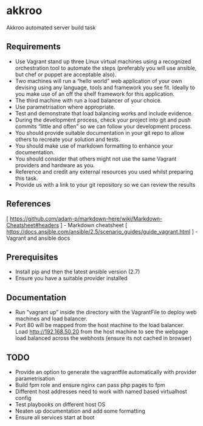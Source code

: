 # akkroo
Akkroo automated server build task

## Requirements

*	Use Vagrant stand up three Linux virtual machines using a recognized orchestration tool to automate the steps (preferably you will use ansible, but chef or puppet are acceptable also).
*	Two machines will run a “hello world” web application of your own devising using any language, tools and framework you see fit. Ideally to you make use of an off the shelf framework for this application.
*	The third machine with run a load balancer of your choice.
*	Use parametrisation where appropriate.
*	Test and demonstrate that load balancing works and include evidence.
*	During the development process, check your project into git and push commits “little and often” so we can follow your development process.
*	You should provide suitable documentation in your git repo to allow others to recreate your solution and tests.
*	You should make use of markdown formatting to enhance your documentation.
*	You should consider that others might not use the same Vagrant providers and hardware as you.
*	Reference and credit any external resources you used whilst preparing this task.
*	Provide us with a link to your git repository so we can review the results

## References ##

[ https://github.com/adam-p/markdown-here/wiki/Markdown-Cheatsheet#headers ] - Markdown cheatsheet
[ https://docs.ansible.com/ansible/2.5/scenario_guides/guide_vagrant.html ] - Vagrant and ansible docs

## Prerequisites

* Install pip and then the latest ansible version (2.7)
* Ensure you have a suitable provider installed

## 

## Documentation ##

* Run "vagrant up" inside the directory with the VagrantFile to deploy web machines and load balancer.
* Port 80 will be mapped from the host machine to the load balancer. Load http://192.168.50.20 from the host machine to see the webpage load balanced across the webhosts (ensure its not cached in browser)

## TODO ##

* Provide an option to generate the vagrantfile automatically with provider parametrisation
* Build fpm role and ensure nginx can pass php pages to fpm
* Different host addresses need to work with named based virtualhost config
* Test playbooks on different host OS
* Neaten up documentation and add some formatting
* Ensure all services start at boot
